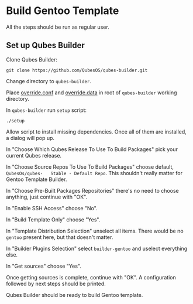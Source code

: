 Build Gentoo Template
=====================

All the steps should be run as regular user.

Set up Qubes Builder
--------------------

Clone Qubes Builder:

    git clone https://github.com/QubesOS/qubes-builder.git

Change directory to `qubes-builder`.

Place [override.conf](../builder/override.conf) and
[override.data](../builder/override.data) in root of `qubes-builder`
working directory.

In `qubes-builder` run `setup` script:

    ./setup

Allow script to install missing dependencies. Once all of them are
installed, a dialog will pop up.

In "Choose Which Qubes Release To Use To Build Packages" pick your
current Qubes release.

In "Choose Source Repos To Use To Build Packages" choose default,
`QubesOs/qubes-   Stable - Default Repo`. This shouldn't really matter
for Gentoo Template Builder.

In "Choose Pre-Built Packages Repositories" there's no need to choose
anything, just continue with "OK".

In "Enable SSH Access" choose "No".

In "Build Template Only" choose "Yes".

In "Template Distribution Selection" unselect all items. There would be
no `gentoo` present here, but that doesn't matter.

In "Builder Plugins Selection" select `builder-gentoo` and uselect
everything else.

In "Get sources" choose "Yes".

Once getting sources is complete, continue with "OK". A configuration
followed by next steps should be printed.

Qubes Builder should be ready to build Gentoo template.

